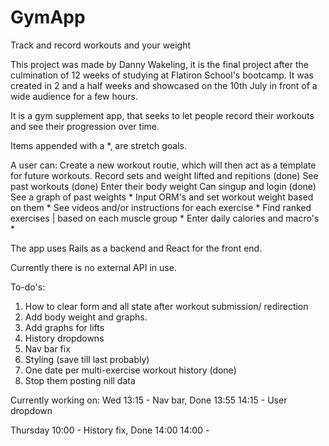 # GymApp
Track and record workouts and your weight

This project was made by Danny Wakeling, it is the final project after the culmination of 12 weeks of studying at Flatiron School's bootcamp. It was created in 2 and a half weeks and showcased on the 10th July in front of a wide audience for a few hours.

It is a gym supplement app, that seeks to let people record their workouts and see their progression over time. 

Items appended with a *, are stretch goals. 

A user can:
Create a new workout routie, which will then act as a template for future workouts.
Record sets and weight lifted and repitions (done)
See past workouts (done)
Enter their body weight 
Can singup and login (done)
See a graph of past weights * 
Input ORM's and set workout weight based on them *
See videos and/or instructions for each exercise *
Find ranked exercises | based on each muscle group *
Enter daily calories and macro's *

The app uses Rails as a backend and React for the front end. 

Currently there is no external API in use.

To-do's: 
1. How to clear form and all state after workout submission/ redirection
2. Add body weight and graphs. 
3. Add graphs for lifts
4. History dropdowns
5. Nav bar fix
6. Styling (save till last probably)
7. One date per multi-exercise workout history (done)
8. Stop them posting nill data

Currently working on: 
Wed 
13:15 - Nav bar, Done 13:55
14:15 - User dropdown 

Thursday
10:00 - History fix, Done 14:00
14:00 - 